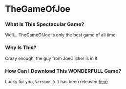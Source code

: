 # TheGameOfJoe



### What Is This Spectacular Game?
Well... TheGameOfJoe is only the best game of all time



### Why Is This?
Crazy enough, the guy from JoeClicker is in it



### How Can I Download This WONDERFULL Game?
Lucky for you, ``Version 0.1`` has been released [here](https://github.com/Extra-Nuclear/TheGameOfJoe)
